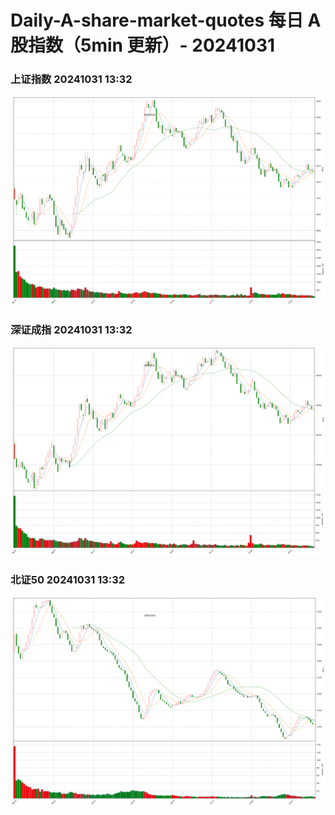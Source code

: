 
# Daily-A-share-market-quotes 每日 A 股指数（5min 更新）- 20241031

### 上证指数 20241031 13:32
![](./fig/2024/10/20241031-sh000001.png)

### 深证成指 20241031 13:32
![](./fig/2024/10/20241031-sz399001.png)

### 北证50 20241031 13:32
![](./fig/2024/10/20241031-bj899050.png)
